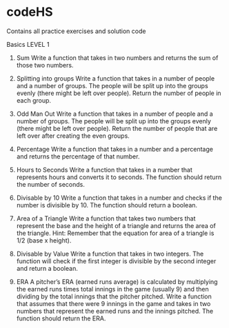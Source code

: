 # codeHS
Contains all practice exercises and solution code

Basics LEVEL 1
1. Sum
Write a function that takes in two numbers and returns the sum of those two numbers.

2. Splitting into groups
Write a function that takes in a number of people and a number of groups. The people will be split up into the groups evenly (there might be left over people). Return the number of people in each group. 

3. Odd Man Out
Write a function that takes in a number of people and a number of groups. The people will be split up into the groups evenly (there might be left over people). Return the number of people that are left over after creating the even groups.

4. Percentage
Write a function that takes in a number and a percentage and returns the percentage of that number.

5. Hours to Seconds
Write a function that takes in a number that represents hours and converts it to seconds. The function should return the number of seconds.

6. Divisable by 10
Write a function that takes in a number and checks if the number is divisible by 10. The function should return a boolean.

7. Area of a Triangle
Write a function that takes two numbers that represent the base and the height of a triangle and returns the area of the triangle.
Hint: Remember that the equation for area of a triangle is 1/2 (base x height).

8. Divisable by Value
Write a function that takes in two integers. The function will check if the first integer is divisible by the second integer and return a boolean.

9. ERA
A pitcher’s ERA (earned runs average) is calculated by multiplying the earned runs times total innings in the game (usually 9) and then dividing by the total innings that the pitcher pitched. Write a function that assumes that there were 9 innings in the game and takes in two numbers that represent the earned runs and the innings pitched. The function should return the ERA.    
